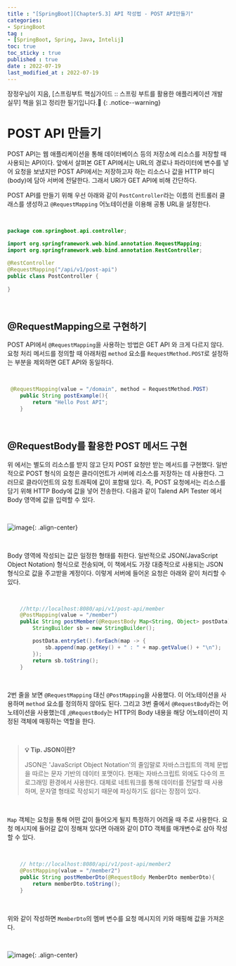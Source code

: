 ```yaml
---
title : "[SpringBoot][Chapter5.3] API 작성법 - POST API만들기"
categories:
- SpringBoot
tag :
- [SpringBoot, Spring, Java, Intelij]
toc: true
toc_sticky : true
published : true
date : 2022-07-19
last_modified_at : 2022-07-19
---
```






장정우님이 지음, [스프링부트 핵심가이드 :: 스프링 부트를 활용한 애플리케이션 개발 실무] 책을 읽고 정리한 필기입니다.📢
{: .notice--warning}



# POST API 만들기

POST API는 웹 애플리케이션을 통해 데이터베이스 등의 저장소에 리소스를 저장할 때 사용되는 API이다. 앞에서 살펴본 GET API에서는 URL의 경로나 파라미터에 변수를 넣어 요청을 보냈지만 POST API에서는 저장하고자 하는 리소스나 값을 HTTP 바디(body)에 담아 서버에 전달한다. 그래서 URI가 GET API에 비해 간단하다.

POST API를 만들기 위해 우선 아래와 같이 `PostController`라는 이름의 컨트롤러 클래스를 생성하고 `@RequestMapping` 어노테이션을 이용해 공통 URL을 설정한다.

<br>

```java
package com.springboot.api.controller;

import org.springframework.web.bind.annotation.RequestMapping;
import org.springframework.web.bind.annotation.RestController;

@RestController
@RequestMapping("/api/v1/post-api")
public class PostController {
    
}
```

<br>

## @RequestMapping으로 구현하기

POST API에서 `@RequestMapping`을 사용하는 방법은 GET API 와 크게 다르지 않다. 요청 처리 메서드를 정의할 때 아래처럼 `method` 요소를 `RequestMethod.POST`로 설정하는 부분을 제외하면 GET API와 동일하다.

<br>

```java
 @RequestMapping(value = "/domain", method = RequestMethod.POST)
    public String postExample(){
        return "Hello Post API";
    }
```

<br>

## @RequestBody를 활용한 POST 메서드 구현

위 에서는 별도의 리소스를 받지 않고 단지 POST 요청만 받는 메서드를 구현했다. 일반적으로 POST 형식의 요청은 클라이언트가 서버에 리소스를 저장하는 데 사용한다. 그러므로 클라이언트의 요청 트래픽에 값이 포함돼 있다. 즉, POST 요청에서는 리소스를 담기 위해 HTTP Body에 값을 넣어 전송한다. 다음과 같이 Talend API Tester 에서 Body 영역에 값을 입력할 수 있다.

<br>

![image](https://user-images.githubusercontent.com/13410737/179670964-ed6dfd89-9501-450d-9b86-17cba1301f38.png){: .align-center}

<br>

Body 영역에 작성되는 값은 일정한 형태를 취한다. 일반적으로 JSON(JavaScript Object Notation) 형식으로 전송되며, 이 책에서도 가장 대중적으로 사용되는 JSON 형식으로 값을 주고받을 계정이다. 이렇게 서버에 들어온 요청은 아래와 같이 처리할 수 있다.

<br>

```java
    //http://localhost:8080/api/v1/post-api/member
    @PostMapping(value = "/member")
    public String postMember(@RequestBody Map<String, Object> postData){
        StringBuilder sb = new StringBuilder();

        postData.entrySet().forEach(map -> {
            sb.append(map.getKey() + " : " + map.getValue() + "\n");
        });
        return sb.toString();
    }
```

<br>

2번 줄을 보면 `@RequestMapping` 대신 `@PostMapping`을 사용했다. 이 어노테이션을 사용하며 `method` 요소를 정의하지 않아도 된다. 그리고 3번 줄에서 `@RequestBody`라는 어노테이션을 사용했는데 ,`@RequestBody`는 HTTP의 Body 내용을 해당 어노테이션이 지정된 객체에 매핑하는 역할을 한다.

<br>

> **💡 Tip. JSON이란?**
>
> JSON은 'JavaScript Object Notation'의 줄임말로 자바스크립트의 객체 문법을 따르는 문자 기반의 데이터 포맷이다. 현재는 자바스크립트 외에도 다수의 프로그래밍 환경에서 사용한다. 대체로 네트워크를 통해 데이터를 전달할 때 사용하며, 문자열 형태로 작성되기 때문에 파싱하기도 쉽다는 장점이 있다.

<br>

`Map` 객체는 요청을 통해 어떤 값이 들어오게 될지 특정하기 어려울 때 주로 사용한다. 요청 메시지에 들어갈 값이 정해져 있다면 아래와 같이 DTO 객체를 매개변수로 삼아 작성할 수 있다. 

<br>

```java
    // http://localhost:8080/api/v1/post-api/member2
    @PostMapping(value = "/member2")
    public String postMemberDto(@RequestBody MemberDto memberDto){
        return memberDto.toString();
    }
```

<br>

위와 같이 작성하면 `MemberDto`의 멤버 변수를 요청 메시지의 키와 매핑해 값을 가져온다.

<br>

![image](https://user-images.githubusercontent.com/13410737/179670868-ecfc71f2-df0d-4629-b666-8751414342fa.png){: .align-center}

<br>
